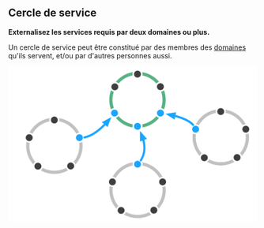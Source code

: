 ## Cercle de service

<summary>
<strong>Externalisez les services requis par deux domaines ou plus.</strong>
</summary>

Un cercle de service peut être constitué par des membres des [domaines](glossary:domain) qu'ils servent, et/ou par d'autres personnes aussi.

![Cercle de service](img/structural-patterns/service-circle.png)